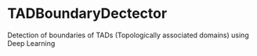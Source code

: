 # TADBoundaryDectector

Detection of boundaries of TADs (Topologically associated domains) using Deep Learning
